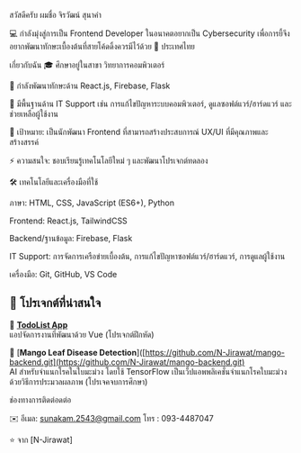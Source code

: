 สวัสดีครับ ผมชื่อ จิรวัฒน์ สุนาคำ

💻 กำลังมุ่งสู่การเป็น Frontend Developer ในอนาคตอยากเป็น Cybersecurity เพื่อการยี้จึงอยากพัฒนาทักษะเบื้องต้นที่สายโค้ดดิ้งควรมีไว้ด้วย
📍 ประเทศไทย

เกี่ยวกับฉัน
🎓 ศึกษาอยู่ในสาขา วิทยาการคอมพิวเตอร์

🌱 กำลังพัฒนาทักษะด้าน React.js, Firebase, Flask

💼 มีพื้นฐานด้าน IT Support เช่น การแก้ไขปัญหาระบบคอมพิวเตอร์, ดูแลซอฟต์แวร์/ฮาร์ดแวร์ และช่วยเหลือผู้ใช้งาน

🎯 เป้าหมาย: เป็นนักพัฒนา Frontend ที่สามารถสร้างประสบการณ์ UX/UI ที่มีคุณภาพและสร้างสรรค์

⚡ ความสนใจ: ชอบเรียนรู้เทคโนโลยีใหม่ ๆ และพัฒนาโปรเจกต์ทดลอง

🛠️ เทคโนโลยีและเครื่องมือที่ใช้

ภาษา: HTML, CSS, JavaScript (ES6+), Python

Frontend: React.js, TailwindCSS

Backend/ฐานข้อมูล: Firebase, Flask

IT Support: การจัดการเครือข่ายเบื้องต้น, การแก้ไขปัญหาซอฟต์แวร์/ฮาร์ดแวร์, การดูแลผู้ใช้งาน

เครื่องมือ: Git, GitHub, VS Code

## 📂 โปรเจกต์ที่น่าสนใจ

🔹 [**TodoList App**](https://github.com/N-Jirawat/TodoList)  
แอปจัดการงานที่พัฒนาด้วย Vue (โปรเจกต์ฝึกหัด)  

🔹 [**Mango Leaf Disease Detection**]([https://github.com/N-Jirawat/mango-backend.git](https://github.com/N-Jirawat/mango-backend.git)  
AI สำหรับจำแนกโรคในใบมะม่วง โดยใช้ TensorFlow  เป็นเว็ปแอพพลิเคชั่นจำแนกโรคใบมะม่วงด้วยวิธีการประมวลผลภาพ (โปรเจคจบการศึกษา)

ช่องทางการติดต่อดต่อ

✉️ อีเมล: sunakam.2543@gmail.com
โทร : 093-4487047


⭐️ จาก [N-Jirawat]
